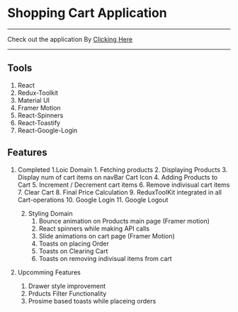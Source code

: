 # Shopping Cart Application

---

Check out the application
By [Clicking Here](https://suman196pokhrel.github.io/Shopping-Cart/)

---

## Tools
1. React
2. Redux-Toolkit
3. Material UI
4. Framer Motion
5. React-Spinners
6. React-Toastify
7. React-Google-Login

## Features
1. Completed
     1.Loic Domain
          1. Fetching products
          2. Displaying Products
          3. Display num of cart items on navBar Cart Icon
          4. Adding Products to Cart
          5. Increment / Decrement cart items
          6. Remove indivisual cart items
          7. Clear Cart
          8. Final Price Calculation
          9. ReduxToolKit integrated in all Cart-operations
          10. Google Login
          11. Google Logout

     2. Styling Domain
          1. Bounce animation on Products main page (Framer motion)
          2. React spinners while making API calls
          3. Slide animations on cart page (Framer Motion)
          4. Toasts on placing Order 
          5. Toasts on Clearing Cart
          6. Toasts on removing indivisual items from cart


2. Upcomming Features
     1. Drawer style improvement
     2. Prducts Filter Functionality
     3. Prosime based toasts while placeing orders
 



